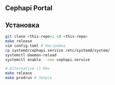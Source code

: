 ## Cephapi Portal

## Установка
```bash
git clone <this-repo>; cd <this-repo>
make release
vim config.toml # Настройка
cp systemd/cephapi.service /etc/systemd/system/
systemctl daemon-reload
systemctl enable --now cephapi.service

# Alternative || Dev
make release
make prodrun # Запуск
```

